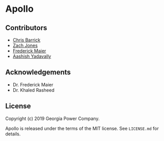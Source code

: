 Apollo
==================================================

Contributors
-------------------------

- [Chris Barrick](https://github.com/cbarrick)
- [Zach Jones](https://github.com/zachdj)
- [Frederick Maier](https://github.com/fwmaier)
- [Aashish Yadavally](https://github.com/aashishyadavally)


Acknowledgements
-------------------------

- Dr. Frederick Maier
- Dr. Khaled Rasheed


License
-------------------------

Copyright (c) 2019 Georgia Power Company.

Apollo is released under the terms of the MIT license. See `LICENSE.md` for details.
